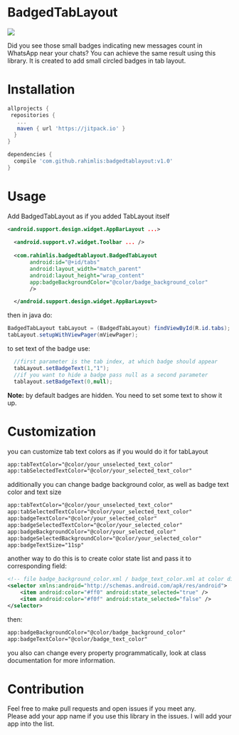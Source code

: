 # BadgedTabLayout
[![](https://jitpack.io/v/rahimlis/badgedtablayout.svg)](https://jitpack.io/#rahimlis/badgedtablayout)

Did you see those small badges indicating new messages count in WhatsApp near your chats? 
You can achieve the same result using this library. It is created to add small circled badges in tab layout.

# Installation
```groovy
allprojects {
 repositories {
   ...
   maven { url 'https://jitpack.io' }
  }
}
```

```groovy
dependencies {
  compile 'com.github.rahimlis:badgedtablayout:v1.0'
}
```

# Usage
Add BadgedTabLayout as if you added TabLayout itself
```xml 
<android.support.design.widget.AppBarLayout ...>
  
  <android.support.v7.widget.Toolbar ... />
    
  <com.rahimlis.badgedtablayout.BadgedTabLayout
       android:id="@+id/tabs"
       android:layout_width="match_parent"
       android:layout_height="wrap_content"
       app:badgeBackgroundColor="@color/badge_background_color"
       />

  </android.support.design.widget.AppBarLayout>
```
then in java do:

```java
BadgedTabLayout tabLayout = (BadgedTabLayout) findViewById(R.id.tabs);
tabLayout.setupWithViewPager(mViewPager);
```
to set text of the badge use:
```java
  //first parameter is the tab index, at which badge should appear
  tabLayout.setBadgeText(1,"1");
  //if you want to hide a badge pass null as a second parameter
  tablayout.setBadgeText(0,null);
```
**Note:** by default badges are hidden. You need to set some text to show it up.

# Customization
you can customize tab text colors as if you would do it for tabLayout
```xml
app:tabTextColor="@color/your_unselected_text_color"
app:tabSelectedTextColor="@color/your_selected_text_color"
```
additionally you can change badge background color, as well as badge text color and text size
```xml
app:tabTextColor="@color/your_unselected_text_color"
app:tabSelectedTextColor="@color/your_selected_text_color"
app:badgeTextColor="@color/your_selected_color"
app:badgeSelectedTextColor="@color/your_selected_color"
app:badgeBackgroundColor="@color/your_selected_color"
app:badgeSelectedBackgroundColor="@color/your_selected_color"
app:badgeTextSize="11sp"
```
another way to do this is to create color state list and pass it to corresponding field:
```xml
<!-- file badge_background_color.xml / badge_text_color.xml at color directory -->
<selector xmlns:android="http://schemas.android.com/apk/res/android">
    <item android:color="#ff0" android:state_selected="true" />
    <item android:color="#f0f" android:state_selected="false" />
</selector>
```
then:
```xml
app:badgeBackgroundColor="@color/badge_background_color"
app:badgeTextColor="@color/badge_text_color"
```
you also can change every property programmatically, look at class documentation for more information.
# Contribution
Feel free to make pull requests and open issues if you meet any.   
Please add your app name if you use this library in the issues. I will add your app into the list. 
